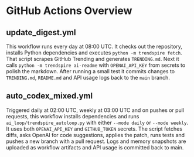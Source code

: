 # GitHub Actions Overview

## update_digest.yml
This workflow runs every day at 08:00 UTC. It checks out the repository, installs Python dependencies and executes `python -m trendspire fetch`. That script scrapes GitHub Trending and generates `TRENDING.md`. Next it calls `python -m trendspire ai-readme` with `OPENAI_API_KEY` from secrets to polish the markdown. After running a small test it commits changes to `TRENDING.md`, `README.md` and API usage logs back to the `main` branch.

## auto_codex_mixed.yml
Triggered daily at 02:00 UTC, weekly at 03:00 UTC and on pushes or pull requests, this workflow installs dependencies and runs `ai_loop/trendspire_autoloop.py` with either `--mode daily` or `--mode weekly`. It uses both `OPENAI_API_KEY` and `GITHUB_TOKEN` secrets. The script fetches diffs, asks OpenAI for code suggestions, applies the patch, runs tests and pushes a new branch with a pull request. Logs and memory snapshots are uploaded as workflow artifacts and API usage is committed back to main.
